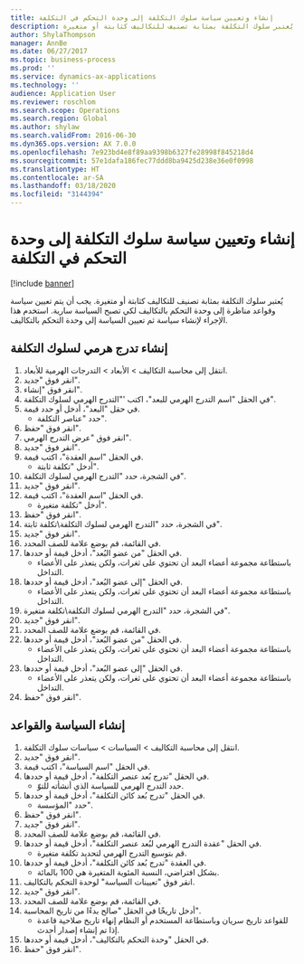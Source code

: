 ```yaml
---
title: إنشاء وتعيين سياسة سلوك التكلفة إلى وحدة التحكم في التكلفة
description: يُعتبر سلوك التكلفة بمثابة تصنيف للتكاليف كثابتة أو متغيرة.
author: ShylaThompson
manager: AnnBe
ms.date: 06/27/2017
ms.topic: business-process
ms.prod: ''
ms.service: dynamics-ax-applications
ms.technology: ''
audience: Application User
ms.reviewer: roschlom
ms.search.scope: Operations
ms.search.region: Global
ms.author: shylaw
ms.search.validFrom: 2016-06-30
ms.dyn365.ops.version: AX 7.0.0
ms.openlocfilehash: 7e923bd4e8f89aa9398b6327fe28998f845218d4
ms.sourcegitcommit: 57e1dafa186fec77ddd8ba9425d238e36e0f0998
ms.translationtype: HT
ms.contentlocale: ar-SA
ms.lasthandoff: 03/18/2020
ms.locfileid: "3144394"
---
```

# <a name="create-and-assign-a-cost-behavior-policy-to-a-cost-control-unit"></a>إنشاء وتعيين سياسة سلوك التكلفة إلى وحدة التحكم في التكلفة

[!include [banner](../../includes/banner.md)]

يُعتبر سلوك التكلفة بمثابة تصنيف للتكاليف كثابتة أو متغيرة. يجب أن يتم تعيين سياسة وقواعد مناظرة إلى وحدة التحكم بالتكاليف لكي تصبح السياسة سارية. استخدم هذا الإجراء لإنشاء سياسة ثم تعيين السياسة إلى وحدة التحكم بالتكاليف.


## <a name="create-a-cost-behavior-hierarchy"></a>إنشاء تدرج هرمي لسلوك التكلفة
1. انتقل إلى محاسبة التكاليف > الأبعاد > التدرجات الهرمية للأبعاد‬.
2. انقر فوق "جديد".
3. انقر فوق "إنشاء".
4. في الحقل "اسم التدرج الهرمي للبعد"، اكتب '"التدرج الهرمي لسلوك التكلفة".
5. في حقل "البعد"، أدخل أو حدد قيمة.
    * حدد "عناصر التكلفة".  
6. انقر فوق "حفظ".
7. انقر فوق "عرض التدرج الهرمي".
8. انقر فوق "جديد".
9. في الحقل "اسم العقدة"، اكتب قيمة.
    * أدخل "تكلفة ثابتة".  
10. في الشجرة، حدد "التدرج الهرمي لسلوك التكلفة".
11. انقر فوق "جديد".
12. في الحقل "اسم العقدة"، اكتب قيمة.
    * أدخل "تكلفة متغيرة".  
13. انقر فوق "حفظ".
14. في الشجرة، حدد "التدرج الهرمي لسلوك التكلفة\تكلفة ثابتة".
15. انقر فوق "جديد".
16. في القائمة، قم بوضع علامة للصف المحدد.
17. في الحقل "من عضو البُعد‬"، أدخل قيمة أو حددها.
    * باستطاعة مجموعة أعضاء البعد أن تحتوي على ثغرات، ولكن يتعذر على الأعضاء التداخل.  
18. في الحقل "إلى عضو البُعد‬"، أدخل قيمة أو حددها.
    * باستطاعة مجموعة أعضاء البعد أن تحتوي على ثغرات، ولكن يتعذر على الأعضاء التداخل.  
19. في الشجرة، حدد "التدرج الهرمي لسلوك التكلفة\تكلفة متغيرة".
20. انقر فوق "جديد".
21. في القائمة، قم بوضع علامة للصف المحدد.
22. في الحقل "من عضو البُعد‬"، أدخل قيمة أو حددها.
    * باستطاعة مجموعة أعضاء البعد أن تحتوي على ثغرات، ولكن يتعذر على الأعضاء التداخل.  
23. في الحقل "إلى عضو البُعد‬"، أدخل قيمة أو حددها.
    * باستطاعة مجموعة أعضاء البعد أن تحتوي على ثغرات، ولكن يتعذر على الأعضاء التداخل.  
24. انقر فوق "حفظ".

## <a name="create-the-policy-and-rules"></a>إنشاء السياسة والقواعد
1. انتقل إلى محاسبة التكاليف > السياسات > سياسات سلوك التكلفة‬.
2. انقر فوق "جديد".
3. في الحقل "اسم السياسة"، اكتب قيمة.
4. في الحقل "تدرج بُعد عنصر التكلفة‬‬"، أدخل قيمة أو حددها.
    * حدد التدرج الهرمي للسياسة الذي أنشأته للتوّ.  
5. في الحقل "تدرج بُعد كائن التكلفة‬‬"، أدخل قيمة أو حددها.
    * حدد "المؤسسة".  
6. انقر فوق "حفظ".
7. انقر فوق "جديد".
8. في القائمة، قم بوضع علامة للصف المحدد.
9. في الحقل "عقدة التدرج الهرمي لبُعد عنصر التكلفة‬‬‬"، أدخل قيمة أو حددها.
    * قم بتوسيع التدرج الهرمي لتحديد تكلفة متغيرة.  
10. في العقدة "تدرج بُعد كائن التكلفة‬‬"، أدخل قيمة أو حددها.
    * بشكل افتراضي، النسبة المئوية المتغيرة هي 100 بالمائة.  
11. انقر فوق "تعيينات السياسة" لوحدة التحكم بالتكاليف.
12. انقر فوق "جديد".
13. في القائمة، قم بوضع علامة للصف المحدد.
14. أدخل تاريخًا في الحقل "صالح بدءًا من تاريخ المحاسبة‬‬".
    * للقواعد تاريخ سريان وباستطاعة المستخدم أو النظام إنهاء تاريخ صلاحية قاعدة إذا تم إنشاء إصدار أحدث.  
15. في الحقل "وحدة التحكم بالتكاليف‬"، أدخل قيمة أو حددها.
16. انقر فوق "حفظ".

